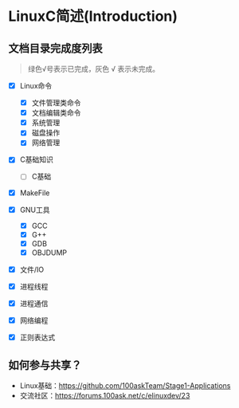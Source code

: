 # LinuxC简述(Introduction)
## 文档目录完成度列表 
> 绿色√号表示已完成，灰色 √ 表示未完成。

- [x] Linux命令
    * [x] 文件管理类命令
    * [x] 文档编辑类命令
    * [x] 系统管理
    * [x] 磁盘操作
    * [x] 网络管理
- [x] C基础知识
    * [ ] C基础
- [x] MakeFile
- [x] GNU工具
    * [x] GCC
    * [x] G++
    * [x] GDB
    * [x] OBJDUMP
- [x] 文件/IO
- [x] 进程线程
- [x] 进程通信
- [x] 网络编程
- [x] 正则表达式


## 如何参与共享？
* Linux基础：https://github.com/100askTeam/Stage1-Applications
* 交流社区：https://forums.100ask.net/c/elinuxdev/23


